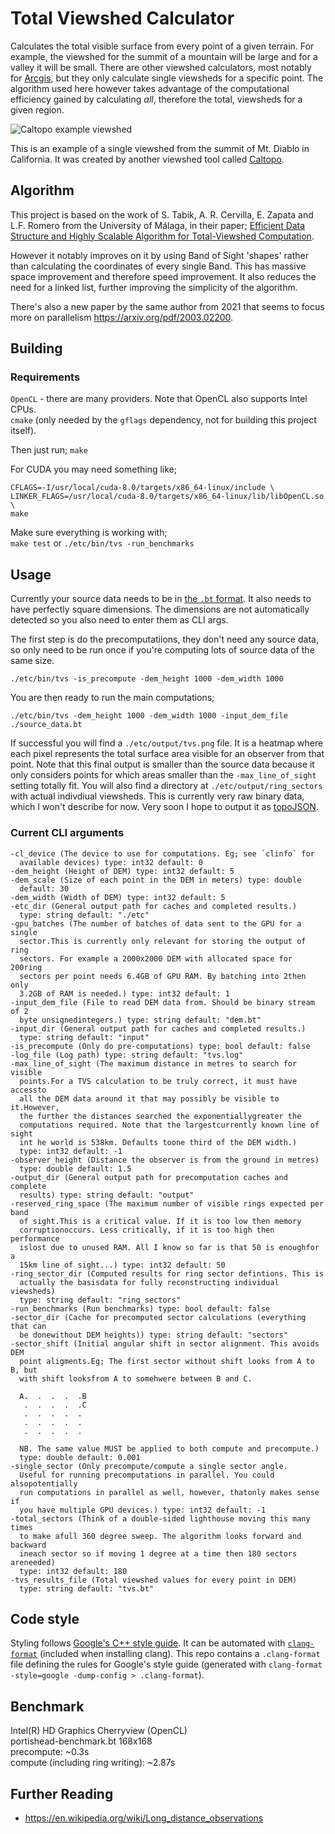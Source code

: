 # Total Viewshed Calculator
Calculates the total visible surface from every point of a given terrain. For example, the viewshed for the summit of a mountain will be large and for a valley it will be small. There are other viewshed calculators, most notably for [Arcgis](http://pro.arcgis.com/en/pro-app/tool-reference/3d-analyst/viewshed.htm), but they only calculate single viewsheds for a specific point. The algorithm used here however takes advantage of the computational efficiency gained by calculating *all*, therefore the total, viewsheds for a given region.

![Caltopo example viewshed](https://2.bp.blogspot.com/-wgkILUyFc7g/UZa6igZWQ0I/AAAAAAAAAJc/URPpKFTpVxM/s1600/Screen+shot+2013-05-17+at+3.09.13+PM.png)

This is an example of a single viewshed from the summit of Mt. Diablo in California. It was created by another viewshed tool called [Caltopo](https://caltopo.com).

## Algorithm
This project is based on the work of S. Tabik, A. R. Cervilla, E. Zapata and L.F. Romero from the University of Málaga, in their paper; [Efficient Data Structure and Highly Scalable Algorithm for Total-Viewshed Computation](www.ac.uma.es/~siham/STARS.pdf).

However it notably improves on it by using Band of Sight 'shapes' rather than calculating the coordinates of every single Band. This has massive space improvement and therefore speed improvement. It also reduces the need for a linked list, further improving the simplicity of the algorithm.

There's also a new paper by the same author from 2021 that seems to focus more on parallelism https://arxiv.org/pdf/2003.02200.

## Building

### Requirements
`OpenCL` - there are many providers. Note that OpenCL also supports Intel CPUs.    
`cmake` (only needed by the `gflags` dependency, not for building this project itself).

Then just run;
`make`

For CUDA you may need something like;
```
CFLAGS=-I/usr/local/cuda-8.0/targets/x86_64-linux/include \
LINKER_FLAGS=/usr/local/cuda-8.0/targets/x86_64-linux/lib/libOpenCL.so \
make
```

Make sure everything is working with;    
`make test` or `./etc/bin/tvs -run_benchmarks`

## Usage

Currently your source data needs to be in [the `.bt` format](http://vterrain.org/Implementation/Formats/BT.html). It also needs to have perfectly square dimensions. The dimensions are not automatically detected so you also need to enter them as CLI args.

The first step is do the precomputatiions, they don't need any source data, so only need to be run once if you're computing lots of source data of the same size.

`./etc/bin/tvs -is_precompute -dem_height 1000 -dem_width 1000`

You are then ready to run the main computations;

`./etc/bin/tvs -dem_height 1000 -dem_width 1000 -input_dem_file ./source_data.bt`

If successful you will find a `./etc/output/tvs.png` file. It is a heatmap where each pixel represents the total surface area visible for an observer from that point. Note that this final output is smaller than the source data because it only considers points for which areas smaller than the `-max_line_of_sight` setting totally fit. You will also find a directory at `./etc/output/ring_sectors` with actual indivdiual viewsheds. This is currently very raw binary data, which I won't describe for now. Very soon I hope to output it as [topoJSON](https://github.com/topojson/topojson).

### Current CLI arguments
```
-cl_device (The device to use for computations. Eg; see `clinfo` for
  available devices) type: int32 default: 0
-dem_height (Height of DEM) type: int32 default: 5
-dem_scale (Size of each point in the DEM in meters) type: double
  default: 30
-dem_width (Width of DEM) type: int32 default: 5
-etc_dir (General output path for caches and completed results.)
  type: string default: "./etc"
-gpu_batches (The number of batches of data sent to the GPU for a single
  sector.This is currently only relevant for storing the output of ring
  sectors. For example a 2000x2000 DEM with allocated space for 200ring
  sectors per point needs 6.4GB of GPU RAM. By batching into 2then only
  3.2GB of RAM is needed.) type: int32 default: 1
-input_dem_file (File to read DEM data from. Should be binary stream of 2
  byte unsignedintegers.) type: string default: "dem.bt"
-input_dir (General output path for caches and completed results.)
  type: string default: "input"
-is_precompute (Only do pre-computations) type: bool default: false
-log_file (Log path) type: string default: "tvs.log"
-max_line_of_sight (The maximum distance in metres to search for visible
  points.For a TVS calculation to be truly correct, it must have accessto
  all the DEM data around it that may possibly be visible to it.However,
  the further the distances searched the exponentiallygreater the
  computations required. Note that the largestcurrently known line of sight
  int he world is 538km. Defaults toone third of the DEM width.)
  type: int32 default: -1
-observer_height (Distance the observer is from the ground in metres)
  type: double default: 1.5
-output_dir (General output path for precomputation caches and complete
  results) type: string default: "output"
-reserved_ring_space (The maximum number of visible rings expected per band
  of sight.This is a critical value. If it is too low then memory
  corruptionoccurs. Less critically, if it is too high then performance
  islost due to unused RAM. All I know so far is that 50 is enoughfor a
  15km line of sight...) type: int32 default: 50
-ring_sector_dir (Computed results for ring sector defintions. This is
  actually the basisdata for fully reconstructing individual viewsheds)
  type: string default: "ring_sectors"
-run_benchmarks (Run benchmarks) type: bool default: false
-sector_dir (Cache for precomputed sector calculations (everything that can
  be donewithout DEM heights)) type: string default: "sectors"
-sector_shift (Initial angular shift in sector alignment. This avoids DEM
  point aligments.Eg; The first sector without shift looks from A to B, but
  with shift looksfrom A to somehwere between B and C.

  A.  .  .  .  .B
   .  .  .  .  .C
   .  .  .  .  .
   .  .  .  .  .
   .  .  .  .  .

  NB. The same value MUST be applied to both compute and precompute.)
  type: double default: 0.001
-single_sector (Only precompute/compute a single sector angle.
  Useful for running precomputations in parallel. You could alsopotentially
  run computations in parallel as well, however, thatonly makes sense if
  you have multiple GPU devices.) type: int32 default: -1
-total_sectors (Think of a double-sided lighthouse moving this many times
  to make afull 360 degree sweep. The algorithm looks forward and backward
  ineach sector so if moving 1 degree at a time then 180 sectors areneeded)
  type: int32 default: 180
-tvs_results_file (Total viewshed values for every point in DEM)
  type: string default: "tvs.bt"
```

## Code style
Styling follows [Google's C++ style guide](https://google.github.io/styleguide/cppguide.html).
It can be automated with [`clang-format`](https://clang.llvm.org/docs/ClangFormat.html) (included when installing clang). This repo contains a `.clang-format` file defining the rules for Google's style guide (generated with `clang-format -style=google -dump-config > .clang-format`).

## Benchmark
Intel(R) HD Graphics Cherryview (OpenCL)    
portishead-benchmark.bt 168x168   
precompute: ~0.3s   
compute (including ring writing): ~2.87s   

## Further Reading
* https://en.wikipedia.org/wiki/Long_distance_observations

